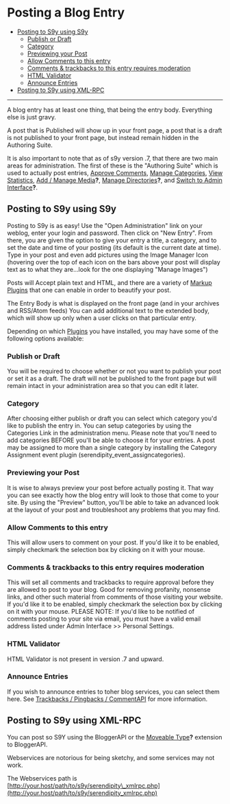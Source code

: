 Posting a Blog Entry
====================

-   [Posting to S9y using S9y](/39.html#A2)
    -   [Publish or Draft](/39.html#A3)
    -   [Category](/39.html#A4)
    -   [Previewing your Post](/39.html#A5)
    -   [Allow Comments to this entry](/39.html#A6)
    -   [Comments & trackbacks to this entry requires moderation](/39.html#A7)
    -   [HTML Validator](/39.html#A8)
    -   [Announce Entries](/39.html#A9)
-   [Posting to S9y using XML-RPC](/39.html#A10)

* * * * *

A blog entry has at least one thing, that being the entry body. Everything else is just gravy.

A post that is Published will show up in your front page, a post that is a draft is not published to your front page, but instead remain hidden in the Authoring Suite.

It is also important to note that as of s9y version .7, that there are two main areas for administration. The first of these is the "Authoring Suite" which is used to actually post entries, [Approve Comments](/68.html), [Manage Categories](/69.html), [View Statistics](/70.html), [Add / Manage Media](/index.php?cmd=newdoc&newdocname=Add+%2F+Manage+Media&node=38&refnode=39)**?**, [Manage Directories](/index.php?cmd=newdoc&newdocname=Manage+Directories&node=38&refnode=39)**?**, and [Switch to Admin Interface](/index.php?cmd=newdoc&newdocname=Switch+to+Admin+Interface&node=38&refnode=39)**?**.

Posting to S9y using S9y
------------------------

Posting to S9y is as easy! Use the "Open Administration" link on your weblog, enter your login and password. Then click on "New Entry". From there, you are given the option to give your entry a title, a category, and to set the date and time of your posting (its default is the current date at time). Type in your post and even add pictures using the Image Manager Icon (hovering over the top of each icon on the bars above your post will display text as to what they are...look for the one displaying "Manage Images")

Posts will Accept plain text and HTML, and there are a variety of [Markup Plugins](/50.html) that one can enable in order to beautify your post.

The Entry Body is what is displayed on the front page (and in your archives and RSS/Atom feeds) You can add additional text to the extended body, which will show up only when a user clicks on that particular entry.

Depending on which [Plugins](/45.html) you have installed, you may have some of the following options available:

### Publish or Draft

You will be required to choose whether or not you want to publish your post or set it as a draft. The draft will not be published to the front page but will remain intact in your administration area so that you can edit it later.

### Category

After choosing either publish or draft you can select which category you'd like to publish the entry in. You can setup categories by using the Categories Link in the administration menu. Please note that you'll need to add categories BEFORE you'll be able to choose it for your entries. A post may be assigned to more than a single category by installing the Category Assignment event plugin (serendipity\_event\_assigncategories).

### Previewing your Post

It is wise to always preview your post before actually posting it. That way you can see exactly how the blog entry will look to those that come to your site. By using the "Preview" button, you'll be able to take an advanced look at the layout of your post and troubleshoot any problems that you may find.

### Allow Comments to this entry

This will allow users to comment on your post. If you'd like it to be enabled, simply checkmark the selection box by clicking on it with your mouse.

### Comments & trackbacks to this entry requires moderation

This will set all comments and trackbacks to require approval before they are allowed to post to your blog. Good for removing profanity, nonsense links, and other such material from comments of those visiting your website. If you'd like it to be enabled, simply checkmark the selection box by clicking on it with your mouse. PLEASE NOTE: If you'd like to be notified of comments posting to your site via email, you must have a valid email address listed under Admin Interface \>\> Personal Settings.

### HTML Validator

HTML Validator is not present in version .7 and upward.

### Announce Entries

If you wish to announce entries to toher blog services, you can select them here. See [Trackbacks / Pingbacks / CommentAPI](/48.html) for more information.

Posting to S9y using XML-RPC
----------------------------

You can post so S9Y using the BloggerAPI or the [Moveable Type](/index.php?cmd=newdoc&newdocname=Moveable+Type&node=38&refnode=39)**?** extension to BloggerAPI.

Webservices are notorious for being sketchy, and some services may not work.

The Webservices path is [http://your.host/path/to/s9y/serendipity\_xmlrpc.php](http://your.host/path/to/s9y/serendipity_xmlrpc.php)